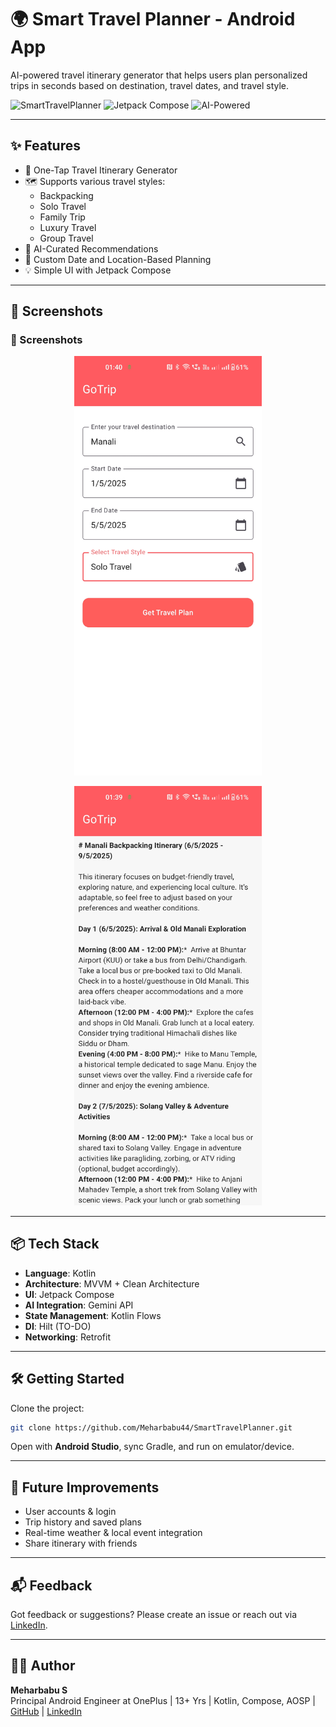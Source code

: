 
# 🌍 Smart Travel Planner - Android App

AI-powered travel itinerary generator that helps users plan personalized trips in seconds based on destination, travel dates, and travel style.

![SmartTravelPlanner](https://img.shields.io/badge/Made_with-Kotlin-blue?style=flat-square) 
![Jetpack Compose](https://img.shields.io/badge/Jetpack-Compose-green?style=flat-square)
![AI-Powered](https://img.shields.io/badge/AI-Powered-orange?style=flat-square)

---

## ✨ Features

- 🚀 One-Tap Travel Itinerary Generator
- 🗺️ Supports various travel styles:
  - Backpacking
  - Solo Travel
  - Family Trip
  - Luxury Travel
  - Group Travel
- 🎯 AI-Curated Recommendations
- 📍 Custom Date and Location-Based Planning
- 💡 Simple UI with Jetpack Compose

---

## 📱 Screenshots

### 📱 Screenshots

<p align="center">
  <img src="assets/home_screen.jpg" alt="Home Screen" width="300"/>
</p>

<p align="center">
  <img src="assets/itinerary_screen.jpg" alt="Itinerary Screen" width="300"/>
</p>

---

## 📦 Tech Stack

- **Language**: Kotlin
- **Architecture**: MVVM + Clean Architecture
- **UI**: Jetpack Compose
- **AI Integration**: Gemini API
- **State Management**: Kotlin Flows
- **DI**: Hilt (TO-DO)
- **Networking**: Retrofit

---

## 🛠️ Getting Started

Clone the project:
```bash
git clone https://github.com/Meharbabu44/SmartTravelPlanner.git
```

Open with **Android Studio**, sync Gradle, and run on emulator/device.

---

## 🤖 Future Improvements

- User accounts & login
- Trip history and saved plans
- Real-time weather & local event integration
- Share itinerary with friends

---

## 📬 Feedback

Got feedback or suggestions? Please create an issue or reach out via [LinkedIn](https://www.linkedin.com/in/meharbabu/).

---

## 🧑‍💻 Author

**Meharbabu S**  
Principal Android Engineer at OnePlus | 13+ Yrs | Kotlin, Compose, AOSP |
[GitHub](https://github.com/Meharbabu44) | [LinkedIn](https://www.linkedin.com/in/meharbabu/)
